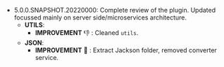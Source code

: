 * 5.0.0.SNAPSHOT.20220000: Complete review of the plugin. Updated focussed mainly on server side/microservices architecture.
    * **UTILS**:
        * **IMPROVEMENT** :-1: : Cleaned `utils`.
    * **JSON**:
        * **IMPROVEMENT** :raised_hands: : Extract Jackson folder, removed converter service.
